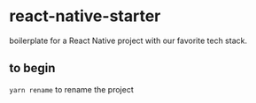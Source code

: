 # react-native-starter
boilerplate for a React Native project with our favorite tech stack.

## to begin
```yarn rename``` to rename the project
